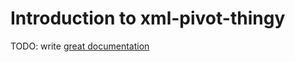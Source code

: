 # Introduction to xml-pivot-thingy

TODO: write [great documentation](http://jacobian.org/writing/what-to-write/)
